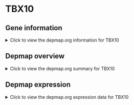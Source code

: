 <h1>TBX10</h1>

<h2>Gene information</h2>
<details>
  <summary>Click to view the depmap.org information for TBX10</summary>
  <iframe src="https://depmap.org/portal/gene/TBX10?tab=about" style="border:none;width:100%;height:800px"></iframe>
</details>

<h2>Depmap overview</h2>
<details>
  <summary>Click to view the depmap.org summary for TBX10</summary>
  <iframe src="https://depmap.org/portal/gene/TBX10?tab=overview" style="border:none;width:100%;height:800px"></iframe>
</details>

<h2>Depmap expression</h2>
<details>
  <summary>Click to view the depmap.org expression data for TBX10</summary>
  <iframe src="https://depmap.org/portal/gene/TBX10?tab=characterization" style="border:none;width:100%;height:800px"></iframe>
</details>


<!--
<h2>Reactome Pathway diagram</h2>
PNAME
-->


